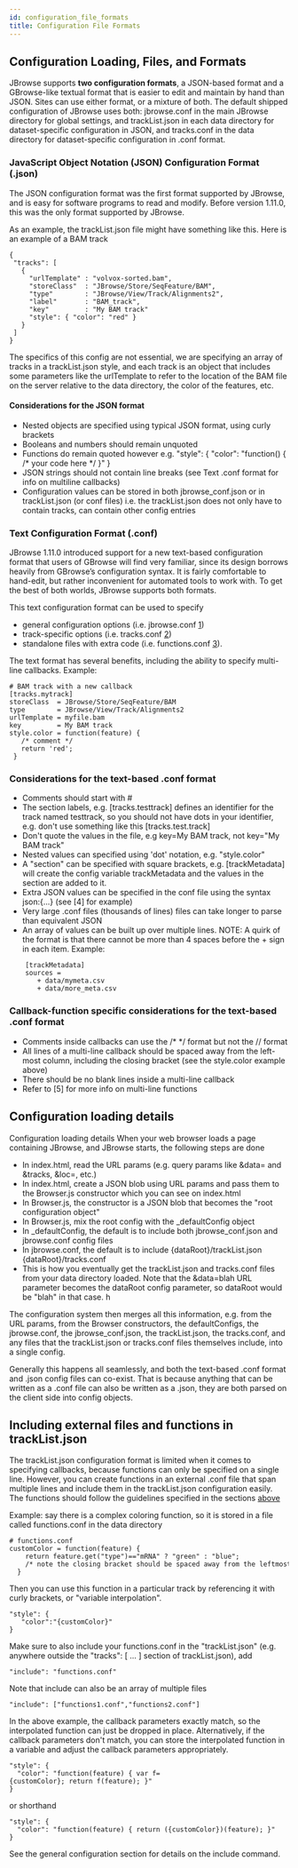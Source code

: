 ```yaml
---
id: configuration_file_formats
title: Configuration File Formats
---
```


## Configuration Loading, Files, and Formats

JBrowse supports **two configuration formats**, a JSON-based format and a
GBrowse-like textual format that is easier to edit and maintain by hand than
JSON. Sites can use either format, or a mixture of both. The default shipped
configuration of JBrowse uses both: jbrowse.conf in the main JBrowse directory
for global settings, and trackList.json in each data directory for
dataset-specific configuration in JSON, and tracks.conf in the data directory
for dataset-specific configuration in .conf format.

### JavaScript Object Notation (JSON) Configuration Format (.json)

The JSON configuration format was the first format supported by JBrowse, and is
easy for software programs to read and modify. Before version 1.11.0, this was
the only format supported by JBrowse.

As an example, the trackList.json file might have something like this. Here is
an example of a BAM track

```
{
 "tracks": [
   {
     "urlTemplate" : "volvox-sorted.bam",
     "storeClass"  : "JBrowse/Store/SeqFeature/BAM",
     "type"        : "JBrowse/View/Track/Alignments2",
     "label"       : "BAM_track",
     "key"         : "My BAM track"
     "style": { "color": "red" }
   }
 ]
}
```

The specifics of this config are not essential, we are specifying an array of
tracks in a trackList.json style, and each track is an object that includes some
parameters like the urlTemplate to refer to the location of the BAM file on the
server relative to the data directory, the color of the features, etc.

#### Considerations for the JSON format

- Nested objects are specified using typical JSON format, using curly brackets
- Booleans and numbers should remain unquoted
- Functions do remain quoted however e.g. "style": { "color": "function() { /\*
  your code here \*/ }" }
- JSON strings should not contain line breaks (see Text .conf format for info on
  multiline callbacks)
- Configuration values can be stored in both jbrowse_conf.json or in
  trackList.json (or conf files) i.e. the trackList.json does not only have to
  contain tracks, can contain other config entries

### Text Configuration Format (.conf)

JBrowse 1.11.0 introduced support for a new text-based configuration format that
users of GBrowse will find very familiar, since its design borrows heavily from
GBrowse’s configuration syntax. It is fairly comfortable to hand-edit, but
rather inconvenient for automated tools to work with. To get the best of both
worlds, JBrowse supports both formats.

This text configuration format can be used to specify

- general configuration options (i.e. jbrowse.conf
  [1](#general-configuration-options))
- track-specific options (i.e. tracks.conf
  [2](#example-snpcoverage-configuration))
- standalone files with extra code (i.e. functions.conf
  [3](#including-external-files-and-functions-in-tracklistjson)).

The text format has several benefits, including the ability to specify
multi-line callbacks. Example:

```
# BAM track with a new callback
[tracks.mytrack]
storeClass  = JBrowse/Store/SeqFeature/BAM
type        = JBrowse/View/Track/Alignments2
urlTemplate = myfile.bam
key         = My BAM track
style.color = function(feature) {
   /* comment */
   return 'red';
 }
```

### Considerations for the text-based .conf format

- Comments should start with #
- The section labels, e.g. [tracks.testtrack] defines an identifier for the
  track named testtrack, so you should not have dots in your identifier, e.g.
  don't use something like this [tracks.test.track]
- Don't quote the values in the file, e.g key=My BAM track, not key="My BAM
  track"
- Nested values can specified using 'dot' notation, e.g. "style.color"
- A "section" can be specified with square brackets, e.g. [trackMetadata] will
  create the config variable trackMetadata and the values in the section are
  added to it.
- Extra JSON values can be specified in the conf file using the syntax
  json:{...} (see [4] for example)
- Very large .conf files (thousands of lines) files can take longer to parse
  than equivalent JSON
- An array of values can be built up over multiple lines. NOTE: A quirk of the
  format is that there cannot be more than 4 spaces before the + sign in each
  item. Example:

```
    [trackMetadata]
    sources =
       + data/mymeta.csv
       + data/more_meta.csv
```

### Callback-function specific considerations for the text-based .conf format

- Comments inside callbacks can use the /\* \*/ format but not the // format
- All lines of a multi-line callback should be spaced away from the left-most
  column, including the closing bracket (see the style.color example above)
- There should be no blank lines inside a multi-line callback
- Refer to [5] for more info on multi-line functions

## Configuration loading details

Configuration loading details When your web browser loads a page containing
JBrowse, and JBrowse starts, the following steps are done

- In index.html, read the URL params (e.g. query params like &data= and &tracks,
  &loc=, etc.)
- In index.html, create a JSON blob using URL params and pass them to the
  Browser.js constructor which you can see on index.html
- In Browser.js, the constructor is a JSON blob that becomes the "root
  configuration object"
- In Browser.js, mix the root config with the \_defaultConfig object
- In \_defaultConfig, the default is to include both jbrowse_conf.json and
  jbrowse.conf config files
- In jbrowse.conf, the default is to include {dataRoot}/trackList.json
  {dataRoot}/tracks.conf
- This is how you eventually get the trackList.json and tracks.conf files from
  your data directory loaded. Note that the &data=blah URL parameter becomes the
  dataRoot config parameter, so dataRoot would be "blah" in that case. h

The configuration system then merges all this information, e.g. from the URL
params, from the Browser constructors, the defaultConfigs, the jbrowse.conf, the
jbrowse_conf.json, the trackList.json, the tracks.conf, and any files that the
trackList.json or tracks.conf files themselves include, into a single config.

Generally this happens all seamlessly, and both the text-based .conf format and
.json config files can co-exist. That is because anything that can be written as
a .conf file can also be written as a .json, they are both parsed on the client
side into config objects.

## Including external files and functions in trackList.json

The trackList.json configuration format is limited when it comes to specifying
callbacks, because functions can only be specified on a single line. However,
you can create functions in an external .conf file that span multiple lines and
include them in the trackList.json configuration easily. The functions should
follow the guidelines specified in the sections
[above](configuration_file_formats.html#callback-function-specific-considerations-for-the-text-based-conf-format)

Example: say there is a complex coloring function, so it is stored in a file
called functions.conf in the data directory

    # functions.conf
    customColor = function(feature) {
        return feature.get("type")=="mRNA" ? "green" : "blue";
        /* note the closing bracket should be spaced away from the leftmost column */
      }

Then you can use this function in a particular track by referencing it with
curly brackets, or "variable interpolation".

    "style": {
       "color":"{customColor}"
    }

Make sure to also include your functions.conf in the "trackList.json" (e.g.
anywhere outside the "tracks": [ ... ] section of trackList.json), add

    "include": "functions.conf"

Note that include can also be an array of multiple files

    "include": ["functions1.conf","functions2.conf"]

In the above example, the callback parameters exactly match, so the interpolated
function can just be dropped in place. Alternatively, if the callback parameters
don't match, you can store the interpolated function in a variable and adjust
the callback parameters appropriately.

    "style": {
      "color": "function(feature) { var f={customColor}; return f(feature); }"
    }

or shorthand

    "style": {
      "color": "function(feature) { return ({customColor})(feature); }"
    }

See the general configuration section for details on the include command.
